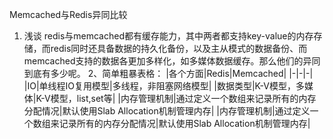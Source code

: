 Memcached与Redis异同比较
1. 浅谈
  redis与memcached都有缓存能力，其中两者都支持key-value的内存存储，而redis同时还具备数据的持久化备份，以及主从模式的数据备份、而memcached支持的数据各更加多样化，如多媒体数据缓存。那么他们的异同到底有多少呢。
2、简单粗暴表格：
|各个方面|Redis|Memcached|
|-|-|-|
|IO|单线程IO复用模型|多线程，非阻塞网络模型|
|数据类型|K-V模型，多媒体|K-V模型，list,set等|
|内存管理机制|通过定义一个数组来记录所有的内存分配情况|默认使用Slab Allocation机制管理内存|
|内存管理机制|通过定义一个数组来记录所有的内存分配情况|默认使用Slab Allocation机制管理内存|
